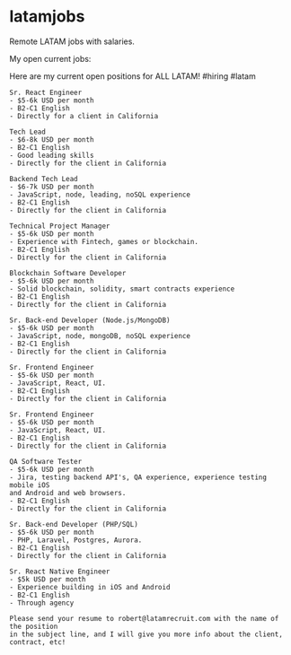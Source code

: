 # latamjobs
Remote LATAM jobs with salaries.

My open current jobs:

Here are my current open positions for ALL LATAM! #hiring #latam

    Sr. React Engineer 
    - $5-6k USD per month 
    - B2-C1 English 
    - Directly for a client in California

    Tech Lead
    - $6-8k USD per month 
    - B2-C1 English 
    - Good leading skills
    - Directly for the client in California

    Backend Tech Lead
    - $6-7k USD per month
    - JavaScript, node, leading, noSQL experience
    - B2-C1 English
    - Directly for the client in California

    Technical Project Manager
    - $5-6k USD per month
    - Experience with Fintech, games or blockchain.
    - B2-C1 English
    - Directly for the client in California

    Blockchain Software Developer
    - $5-6k USD per month
    - Solid blockchain, solidity, smart contracts experience
    - B2-C1 English
    - Directly for the client in California

    Sr. Back-end Developer (Node.js/MongoDB)
    - $5-6k USD per month
    - JavaScript, node, mongoDB, noSQL experience
    - B2-C1 English
    - Directly for the client in California

    Sr. Frontend Engineer
    - $5-6k USD per month
    - JavaScript, React, UI.
    - B2-C1 English
    - Directly for the client in California

    Sr. Frontend Engineer
    - $5-6k USD per month
    - JavaScript, React, UI.
    - B2-C1 English
    - Directly for the client in California

    QA Software Tester
    - $5-6k USD per month
    - Jira, testing backend API's, QA experience, experience testing mobile iOS 
    and Android and web browsers.
    - B2-C1 English
    - Directly for the client in California

    Sr. Back-end Developer (PHP/SQL)
    - $5-6k USD per month
    - PHP, Laravel, Postgres, Aurora.
    - B2-C1 English
    - Directly for the client in California

    Sr. React Native Engineer
    - $5k USD per month
    - Experience building in iOS and Android
    - B2-C1 English
    - Through agency

    Please send your resume to robert@latamrecruit.com with the name of the position 
    in the subject line, and I will give you more info about the client, contract, etc!
